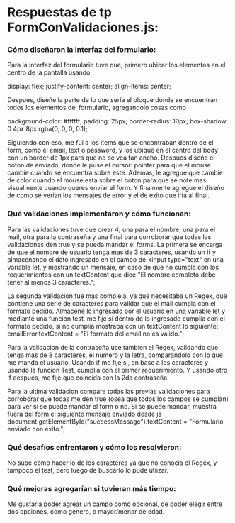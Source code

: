 # Respuestas de tp FormConValidaciones.js:

### Cómo diseñaron la interfaz del formulario:

Para la interfaz del formulario tuve que, primero ubicar los elementos en el centro de la pantalla usando

  display: flex; 
  justify-content: center;
  align-items: center;
  
Despues, diseñe la parte de lo que sería el bloque donde se encuentran todos los elementos del formulario, agregandolo cosas como

  background-color: #ffffff;
  padding: 25px;
  border-radius: 10px;
  box-shadow: 0 4px 8px rgba(0, 0, 0, 0.1);
  
Siguiendo con eso, me fui a los items que se encontraban dentro de el form, como el email, text o password, y los ubique en el centro del body con un border de 1px para que no se vea tan ancho. 
Despues diseñe el boton de enviado, donde le puse el cursor: pointer para que el mouse cambie cuando se encuentra sobre este. Ademas, le agregue que cambie de color cuando el mouse esta sobre el boton para que se note mas visualmente cuando queres enviar el form. 
Y finalmente agregue el diseño de como se verían los mensajes de error y el de exito que iria al final.

### Qué validaciones implementaron y cómo funcionan:

Para las validaciones tuve que crear 4; una para el nombre, una para el mail, otra para la contraseña y una final para corroborar que todas las validaciones den true y se pueda mandar el forms. La primera se encarga de que el nombre de usuario tenga mas de 3 caracteres, usando un if y almacenando el dato ingresado en el campo de <input type="text" en una variable let, y mostrando un mensaje, en caso de que no cumpla con los requerimientos con un textContent que dice "El nombre completo debe tener al menos 3 caracteres.";

La segunda validacion fue mas compleja, ya que necesitaba un Regex, que contiene una serie de caracteres para validar que el mail cumpla con el formato pedido. Almacené lo ingresado por el usuario en una variable let y mediante una funcion test, me fije si dentro de lo ingresado cumplia con el formato pedido, si no cumplía mostraba con un textContent lo siguiente: emailError.textContent = "El formato del email no es válido.";

Para la validacion de la contraseña use tambien el Regex, validando que tenga mas de 8 caracteres, el numero y la letra, comparandolo con lo que me manda el usuario. Usando if me fije si, en base a los caracteres y usando la funcion Test, cumplia con el primer requerimiento. Y usando otro if despues, me fije que coincida con la 2da contraseña.

Para la ultima validacion compare todas las previas validaciones para corroborar que todas me den true (osea que todos los campos se cumplan) para ver si se puede mandar el form o no. Si se puede mandar, muestra fuera del form el siguiente mensaje enviado desde js document.getElementById("successMessage").textContent = "Formulario enviado con éxito.";

### Qué desafíos enfrentaron y cómo los resolvieron:

No supe como hacer lo de los caracteres ya que no conocia el Regex, y tampoco el test, pero luego de buscarlo lo pude utiizar.

### Qué mejoras agregarían si tuvieran más tiempo:

Me gustaria poder agrear un campo como opcional, de poder elegir entre dos opciones, como genero, o mayor/menor de edad. 

